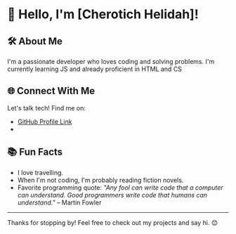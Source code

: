 # 🚀 Hello, I'm [Cherotich Helidah]!

## 🛠 About Me
I'm a passionate developer who loves coding and solving problems. I'm currently learning JS and already proficient in HTML and CS

## 🌐 Connect With Me
Let's talk tech! Find me on:
- [GitHub Profile Link](https://github.com/CherotichBett)
- 

## 📚 Fun Facts
- I love travelling.
- When I'm not coding, I'm probably reading fiction novels.
- Favorite programming quote: *"Any fool can write code that a computer can understand. Good programmers write code that humans can understand."* – Martin Fowler

---

Thanks for stopping by! Feel free to check out my projects and say hi. 😊
